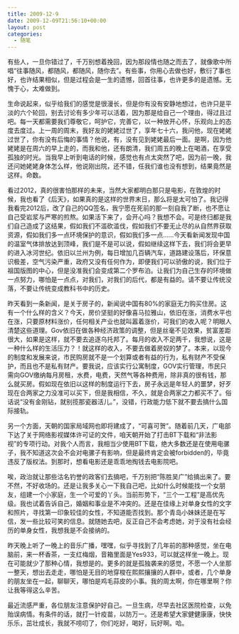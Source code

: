 ```yaml
---
title: 2009-12-9
date: 2009-12-09T21:56:10+00:00
layout: post
categories:
  - 随笔
---
```


有些人，一旦你错过了，千万别想着挽回，因为那段情也随之而去了，就像歌中所唱“往事随风，都随风，都随风，随你去”。有些事，你用心去做也好，敷衍了事也好，也许结果相似，但是过程会是一生的遗憾，回首往事，也许更多的是遗憾。无愧于心，太难做到。

生命说起来，似乎给我们的感觉是很漫长，但是你有没有安静地想过，也许只是平淡的六个轮回，别去讨论有多少年可以活着，因为那是给自己一个理由，得过且过吧。每一天都需要我们尊敬它，呵护它，完善它，以一种放开心怀，乐观向上的态度去度过。上一周的周末，我好友的姥姥过世了，享年七十六，我问他，现在姥姥过世了，你有没有后悔的事情？他说，有，没有见到姥姥最后一面。是啊，因为他姥姥是在周六的早上走的，而我和他，还有朗清，我们周五的晚上在喝酒，在享受孤独的时光。当我早上听到电话的时候，感觉也有点太突然了吧，因为前一晚，我还问她姥姥身体怎么样，他说刚出院，还不错，任我们谁也没有想到，结果竟然是这样。命数。

看过2012，真的很害怕那样的未来，当然大家都明白那只是电影，在敦煌的时候，我也看了《后天》，如果真的是这样的世界末日，那么将是太可怕了。我记得我看完2012后，改了自己的QQ签名，我宁愿在死前的那一刻自我了断，也不愿让自己受岩浆与严寒的煎熬。如果活下来了，会开心吗？我想不会。可是终归都是我们自己造成了这结果，假如我们不滥砍滥伐，假如我们不要无止尽的从自然界获取资源，假如我们多一点环境保护的意识，假如我们多一点……今天看新闻发现中国的温室气体排放达到顶峰，我们是不是可以说，假如继续这样下去，我们将会更早的进入冰河世纪。依旧以兰州为例，每日增加几百辆汽车，道路建设落后，环保意识极差，空气污染严重，政府又没有任何作为，即便我们可以骄傲的说，我们位于祖国版图的中心，但是没准我们会变成第二个罗布泊。让我们为自己生存的环境做一点努力，哪怕是一点点，对我们，对我们的后代，都是有益的。请不要让传统没落，不要让传统变成教科书中的历史。
<!--more-->
昨天看到一条新闻，是关于房子的，新闻说中国有80%的家庭无力购买住房。这有一个什么样的含义？今天，房价坚挺的好像喜马拉雅山，依旧在涨，消费水平也在涨，只要原材料涨价，任何相关产业也就叫嚣着涨价，可我们的收入呢？明眼人清楚这些道理。Gov依旧在做各种经济政策的调整，但是丝毫不见效果，贫富差距很大，如果是这样，就不要去追逐乌托邦了。每月的收入不足两千，我想说，这是一种什么样的生活压力？！就这样的收入，不要去做着房奴的梦了。本来，以现今的制度和发展来说，市民购房就不是一个划算或者有益的行为，私有财产不受保护，而且也不是私有财产。要我说，应该实行公寓制度，GOV实行管理，市民只需向GOV缴纳每月房租，水费，电费，天然气等各种费用，除非真的很有钱，那么就买房。假如现在依旧以这样的制度运行下去，房子永远是年轻人的噩梦，好歹现在合两家之力没准可以买下，但是我相信，不久，就是合两家之力都买不了。俗话说“没有金刚钻，就别揽那瓷器活儿。”，没错，行政能力低下就不要去搞什么国际接轨。

另一个方面，天朝的国家局域网也即将建成了，“可喜可贺”。随着前几天，广电部下达了关于网络影视媒体许可证的文件，咱天朝开始了打击BT下载和“非法影视”的专项行动。对我个人而言，我相当少使用BT下载，绝大多数还是在使用电骡子，我不知道这次会不会对电骡子有影响，但是最终肯定会被forbidden的，毕竟违反了版权法。到那时，想看电影还是乖乖地掏钱去电影院吧。

唉，政治就让那些沽名钓誉的政客们去搞吧，千万别把“陈胜吴广”给搞出来了。要不然，不好收场的。还是让我多关心一下我自己吧，比如什么时候能找一个女朋友，组建一个小家庭，生一个可爱的丫头。当前形势下，“三个一工程”是高优先级。我也试着告诉自己，婚姻和事业是不冲突的。还是在佳缘上对单身女性的文字和照片，寻找第一印象较佳的女性，不知道能否找到。那个青岛小妹妹还是在写信，发一些比较可笑的信息。就随她去吧，反正自己不会考虑她，对于没有社会经历的单身女性，我想我是不会接纳的。

昨天晚上听了一晚上的音乐广播，嘿嘿，似乎寻找到了几年前的那种感觉，坐在电脑前，来一杯香茶，一支红梅烟，音箱里面是Yes933，可以就这样坐一晚上。现在可能就少了那种心情，我想是的。更多的就是孤独袭来的感觉，不愿一个人坐那一整天，想出去走走，哪怕是无目的地穿梭在熙熙攘攘的人群中，或者，几个单身的朋友坐在一起，聊聊天，哪怕是鸡毛蒜皮的小事。我的周太啊，你在哪里啊？你让我等得这么辛苦。

最近流感严重，各位朋友注意保护好自己。一旦生病，尽早去社区医院检查，以免贻误病情。有条件的话，就打一针疫苗，以防万一。还是希望大家健健康康，快快乐乐，茁壮成长，我就不唠叨了，你们吃好，喝好，玩好啊。哈。